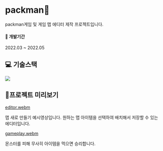 # packman👻
 packman게임 및 게임 맵 에디터 제작 프로젝트입니다.

#### 📅 개발기간
2022.03 ~ 2022.05

##  :computer: 기술스택
<img src="https://img.shields.io/badge/C-A8B9CC?style=for-the-badge&logo=C&logoColor=white"> 

## 👀프로젝트 미리보기
[editor.webm](https://user-images.githubusercontent.com/100817586/235300368-97f2f418-b9c6-4cf5-bb4a-8f7a3e204bb4.webm)

맵 새로 만들기 예시영상입니다.
원하는 맵 아이템을 선택하여 배치해서 저장할 수 있는 에디터입니다.

[gameplay.webm](https://user-images.githubusercontent.com/100817586/235300367-fa9bfffd-2137-432c-9ebd-66e76548cf6a.webm)

몬스터를 피해 무사히 아이템을 먹으면 승리합니다.
